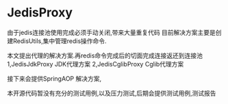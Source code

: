# JedisProxy
由于jedis连接池使用完成必须手动关闭,带来大量重复代码
目前解决方案主要是创建RedisUtils,集中管理redis操作命令.

本文提出代理的解决方案.再redis命令完成后的切面完成连接返还到连接池
1,JedisJdkProxy JDK代理方案
2,JedisCglibProxy Cglib代理方案

接下来会提供SpringAOP 解决方案,

本开源代码暂没有充分的测试用例,以及压力测试,后期会提供测试用例,测试报告

